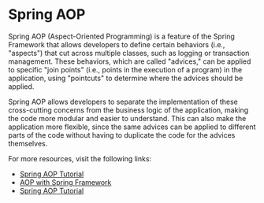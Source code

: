 # Spring AOP

Spring AOP (Aspect-Oriented Programming) is a feature of the Spring Framework that allows developers to define certain behaviors (i.e., "aspects") that cut across multiple classes, such as logging or transaction management. These behaviors, which are called "advices," can be applied to specific "join points" (i.e., points in the execution of a program) in the application, using "pointcuts" to determine where the advices should be applied.

Spring AOP allows developers to separate the implementation of these cross-cutting concerns from the business logic of the application, making the code more modular and easier to understand. This can also make the application more flexible, since the same advices can be applied to different parts of the code without having to duplicate the code for the advices themselves.

For more resources, visit the following links:

- [Spring AOP Tutorial](https://www.simplilearn.com/tutorials/spring-tutorial/spring-aop-aspect-oriented-programming)
- [AOP with Spring Framework](https://www.tutorialspoint.com/spring/aop_with_spring.htm)
- [Spring AOP Tutorial](https://howtodoinjava.com/spring-aop-tutorial/)
